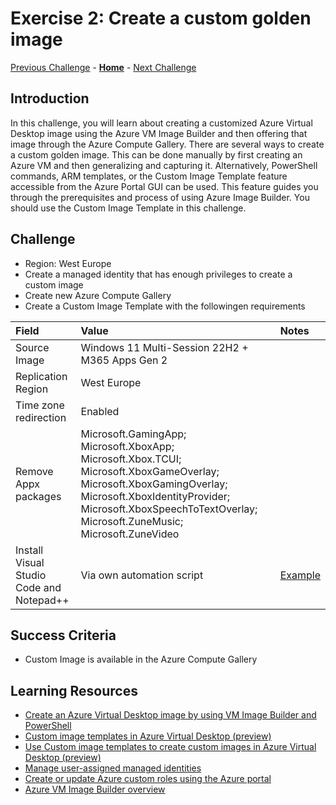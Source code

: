 # Exercise 2: Create a custom golden image

[Previous Challenge](./01-Personal-Hostpools.md) - **[Home](../Readme.md)** - [Next Challenge](./03-start-VM-on-connect.md)

## Introduction
In this challenge, you will learn about creating a customized Azure Virtual Desktop image using the Azure VM Image Builder and then offering that image through the Azure Compute Gallery. There are several ways to create a custom golden image. This can be done manually by first creating an Azure VM and then generalizing and capturing it. Alternatively, PowerShell commands, ARM templates, or the Custom Image Template feature accessible from the Azure Portal GUI can be used. This feature guides you through the prerequisites and process of using Azure Image Builder. You should use the Custom Image Template in this challenge. 


## Challenge 
- Region: West Europe 
- Create a managed identity that has enough privileges to create a custom image
- Create new Azure Compute Gallery 
- Create a Custom Image Template with the followingen requirements

| Field | Value | Notes
|:---------|:---------|:---------|
| Source Image | Windows 11 Multi-Session 22H2 + M365 Apps Gen 2 |
| Replication Region | West Europe |
| Time zone redirection | Enabled |
| Remove Appx packages | Microsoft.GamingApp; Microsoft.XboxApp; Microsoft.Xbox.TCUI; Microsoft.XboxGameOverlay; Microsoft.XboxGamingOverlay; Microsoft.XboxIdentityProvider; Microsoft.XboxSpeechToTextOverlay; Microsoft.ZuneMusic; Microsoft.ZuneVideo |
| Install Visual Studio Code and Notepad++ | Via own automation script |  [Example](https://raw.githubusercontent.com/microsoft/MicroHack/main/03-Azure/01-03-Infrastructure/01_Azure_Virtual_Desktop/modules/InstallApps.ps1)

## Success Criteria
- Custom Image is available in the Azure Compute Gallery


## Learning Resources
- [Create an Azure Virtual Desktop image by using VM Image Builder and PowerShell](https://learn.microsoft.com/en-us/azure/virtual-machines/windows/image-builder-virtual-desktop)
- [Custom image templates in Azure Virtual Desktop (preview)](https://learn.microsoft.com/en-us/azure/virtual-desktop/custom-image-templates)
- [Use Custom image templates to create custom images in Azure Virtual Desktop (preview)](https://learn.microsoft.com/en-us/azure/virtual-desktop/create-custom-image-templates)
- [Manage user-assigned managed identities](https://learn.microsoft.com/en-us/azure/active-directory/managed-identities-azure-resources/how-manage-user-assigned-managed-identities?pivots=identity-mi-methods-azp)
- [Create or update Azure custom roles using the Azure portal](https://learn.microsoft.com/en-us/azure/role-based-access-control/custom-roles-portal)
- [Azure VM Image Builder overview](https://learn.microsoft.com/en-us/azure/virtual-machines/image-builder-overview?tabs=azure-powershell)
